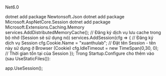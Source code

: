 Net6.0

dotnet add package Newtonsoft.Json
dotnet add package Microsoft.AspNetCore.Session
dotnet add package Microsoft.Extensions.Caching.Memory
services.AddDistributedMemoryCache();           // Đăng ký dịch vụ lưu cache trong bộ nhớ (Session sẽ sử dụng nó)
services.AddSession(cfg => {                    // Đăng ký dịch vụ Session
    cfg.Cookie.Name = "xuanthulab";             // Đặt tên Session - tên này sử dụng ở Browser (Cookie)
    cfg.IdleTimeout = new TimeSpan(0,30, 0);    // Thời gian tồn tại của Session
});
Trong Startup.Configure cho thêm vào (sau UseStaticFiles()):

app.UseSession();